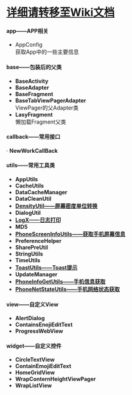 # [详细请转移至Wiki文档](https://gitee.com/xmqian/UtilsLibrary/wikis/Home)
#### app——APP相关
- AppConfig  
获取App中的一些主要信息

#### base——包装后的父类
-  **BaseActivity**   
-  **BaseAdapter** 
-  **BaseFragment** 
-  **BaseTabViewPagerAdapter**   
ViewPager的父Adapter类
-  **LasyFragment**   
懒加载Fragment父类

#### callback——常用接口
· **NewWorkCallBack**

#### utils——常用工具类
- **AppUtils**
- **CacheUtils**
- **DataCacheManager**
- **DataCleanUtil**
- **[DensityUtil——屏幕密度单位转换](https://gitee.com/xmqian/UtilsLibrary/wikis/DensityUtil?parent=utils)**
- **DialogUtil**
- **[LogX——日志打印](https://gitee.com/xmqian/UtilsLibrary/wikis/LogX?parent=utils)**
- **MD5**
- **[PhoneScreenInfoUtils——获取手机屏幕信息](https://gitee.com/xmqian/UtilsLibrary/wikis/PhoneScreenInfoUtils?parent=utils)**
- **PreferenceHelper**
- **SharePreUtil**
- **StringUtils**
- **TimeUtils**
- **[ToastUtils——Toast提示](https://gitee.com/xmqian/UtilsLibrary/wikis/ToastUtils?parent=utils)**
- **UpdateManager**
- **[PhoneInfoGetUtils——手机信息获取](https://gitee.com/xmqian/UtilsLibrary/wikis/PhoneInfoGetUtils?parent=utils)**
- **[PhoneNetStateUtils——手机网络状态获取](https://gitee.com/xmqian/UtilsLibrary/wikis/PhoneNetStateUtils?parent=utils)**
#### view——自定义View
- **AlertDialog**
- **ContainsEnojiEditText**
- **ProgressWebView**

#### widget——自定义控件
- **CircleTextView**
- **ContainEmojiEditText**
- **HomeGridView**
- **WrapConternHeightViewPager**
- **WrapListView**

